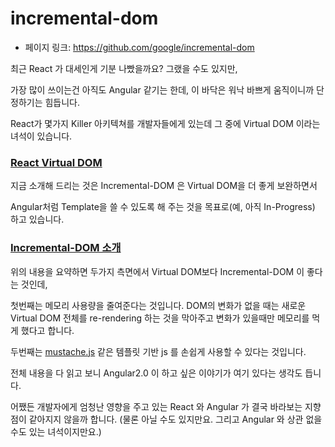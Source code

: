 # incremental-dom

- 페이지 링크: https://github.com/google/incremental-dom

최근 React 가 대세인게 기분 나빴을까요? 그랬을 수도 있지만,

가장 많이 쓰이는건 아직도 Angular 같기는 한데, 이 바닥은 워낙 바쁘게 움직이니까 단정하기는 힘듭니다.

React가 몇가지 Killer 아키텍쳐를 개발자들에게 있는데 그 중에 Virtual DOM 이라는 녀석이 있습니다.

### [React Virtual DOM](https://facebook.github.io/react/docs/glossary.html)

지금 소개해 드리는 것은 Incremental-DOM 은 Virtual DOM을 더 좋게 보완하면서

Angular처럼 Template을 쓸 수 있도록 해 주는 것을 목표로(예, 아직 In-Progress) 하고 있습니다.

### [Incremental-DOM 소개](https://medium.com/google-developers/introducing-incremental-dom-e98f79ce2c5f)

위의 내용을 요약하면 두가지 측면에서 Virtual DOM보다 Incremental-DOM 이 좋다는 것인데,

첫번째는 메모리 사용량을 줄여준다는 것입니다. DOM의 변화가 없을 때는 새로운 Virtual DOM 전체를 re-rendering 하는 것을 막아주고
변화가 있을때만 메모리를 먹게 했다고 합니다.

두번째는 [mustache.js](https://github.com/janl/mustache.js/) 같은 템플릿 기반 js 를 손쉽게 사용할 수 있다는 것입니다.

전체 내용을 다 읽고 보니 Angular2.0 이 하고 싶은 이야기가 여기 있다는 생각도 듭니다.

어쨌든 개발자에게 엄청난 영향을 주고 있는 React 와 Angular 가 결국 바라보는 지향점이 같아지지 않을까 합니다.
(물론 아닐 수도 있지만요. 그리고 Angular 와 상관 없을 수도 있는 녀석이지만요.)
